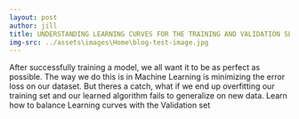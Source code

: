 ```yaml
---
layout: post
author: jill
title: UNDERSTANDING LEARNING CURVES FOR THE TRAINING AND VALIDATION SETS
img-src: ../assets\images\Home\blog-test-image.jpg
---
```

After successfully training a model, we all want it to be as perfect as possible. The way we do this is in Machine Learning is minimizing the error loss on our dataset. But theres a catch, what if we end up overfitting our training set and our learned algorithm fails to generalize on new data. Learn how to balance Learning curves with the Validation set

